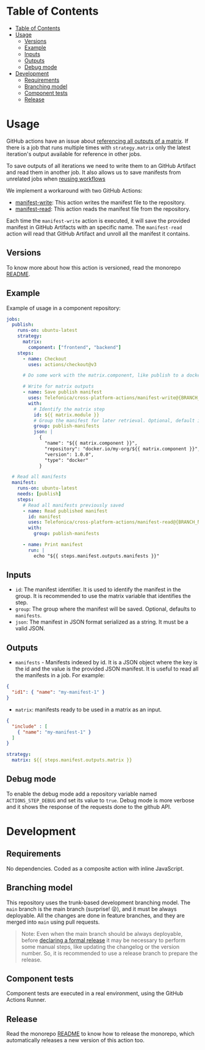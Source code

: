 # Table of Contents
<!-- TOC -->

- [Table of Contents](#table-of-contents)
- [Usage](#usage)
  - [Versions](#versions)
  - [Example](#example)
  - [Inputs](#inputs)
  - [Outputs](#outputs)
  - [Debug mode](#debug-mode)
- [Development](#development)
  - [Requirements](#requirements)
  - [Branching model](#branching-model)
  - [Component tests](#component-tests)
  - [Release](#release)

<!-- /TOC -->

# Usage

GitHub actions have an issue about [referencing all outputs of a matrix](https://github.com/orgs/community/discussions/17245). If there is a job that runs multiple times with `strategy.matrix` only the latest iteration's output available for reference in other jobs.

To save outputs of all iterations we need to write them to an GitHub Artifact and read them in another job.
It also allows us to save manifests from unrelated jobs when [reusing workflows](https://docs.github.com/en/actions/using-workflows/reusing-workflows)

We implement a workaround with two GitHub Actions:

- [manifest-write](./): This action writes the manifest file to the repository.
- [manifest-read](../): This action reads the manifest file from the repository.

Each time the `manifest-write` action is executed, it will save the provided manifest in GitHub Artifacts with an specific name. The `manifest-read` action will read that GitHub Artifact and unroll all the manifest it contains.

## Versions

To know more about how this action is versioned, read the monorepo [README](../README.md#versions).

## Example

Example of usage in a component repository:

```yaml
jobs:
  publish:
    runs-on: ubuntu-latest
    strategy:
      matrix:
        component: ["frontend", "backend"]
    steps:
      - name: Checkout
        uses: actions/checkout@v3

      # Do some work with the matrix.component, like publish to a docker registry

      # Write for matrix outputs
      - name: Save publish manifest
        uses: Telefonica/cross-platform-actions/manifest-write@{BRANCH_NAME|VERSION}
        with:
          # Identify the matrix step
          id: ${{ matrix.module }}
          # Group the manifest for later retrieval. Optional, default is 'manifests'
          group: publish-manifests
          json: |
            {
              "name": "${{ matrix.component }}",
              "repository": "docker.io/my-org/${{ matrix.component }}",
              "version": 1.0.0",
              "type": "docker"
            }

  # Read all manifests
  manifest:
    runs-on: ubuntu-latest
    needs: [publish]
    steps:
      # Read all manifests previously saved
      - name: Read published manifest
        id: manifest
        uses: Telefonica/cross-platform-actions/manifest-read@{BRANCH_NAME|VERSION}
        with:
          group: publish-manifests

      - name: Print manifest
        run: |
          echo "${{ steps.manifest.outputs.manifests }}"

```

## Inputs

- `id`: The manifest identifier. It is used to identify the manifest in the group. It is recommended to use the matrix variable that identifies the step.
- `group`: The group where the manifest will be saved. Optional, defaults to `manifests`.
- `json`: The manifest in JSON format serialized as a string. It must be a valid JSON.

## Outputs

- `manifests` - Manifests indexed by id. It is a JSON object where the key is the id and the value is the provided JSON manifest. It is useful to read all the manifests in a job. For example:
```json
{
  "id1": { "name": "my-manifest-1" }
}
```

- `matrix`: manifests ready to be used in a matrix as an input.
```json
{
  "include" : [
    { "name": "my-manifest-1" }
  ]
}
```
```yml
strategy:
  matrix: ${{ steps.manifest.outputs.matrix }}
```

## Debug mode

To enable the debug mode add a repository variable named `ACTIONS_STEP_DEBUG` and set its value to `true`. Debug mode is more verbose and it shows the response of the requests done to the github API.

# Development

## Requirements

No dependencies. Coded as a composite action with inline JavaScript.

## Branching model

This repository uses the trunk-based development branching model. The `main` branch is the main branch (surprise! 😜), and it must be always deployable. All the changes are done in feature branches, and they are merged into `main` using pull requests.

> Note: Even when the main branch should be always deployable, before [declaring a formal release](#release) it may be necessary to perform some manual steps, like updating the changelog or the version number. So, it is recommended to use a release branch to prepare the release.

## Component tests

Component tests are executed in a real environment, using the GitHub Actions Runner.

## Release

Read the monorepo [README](../README.md#release) to know how to release the monorepo, which automatically releases a new version of this action too.
